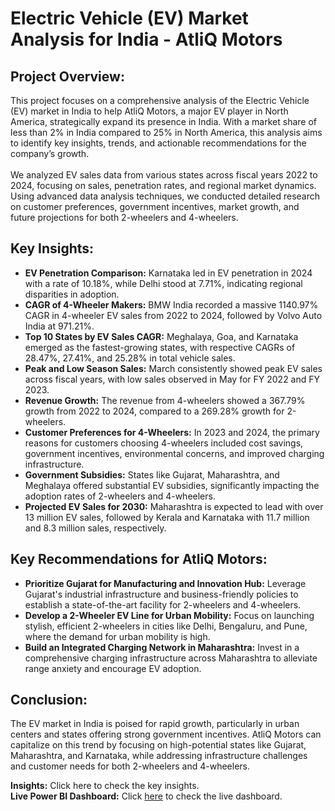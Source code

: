 # Electric Vehicle (EV) Market Analysis for India - AtliQ Motors

##  Project Overview:

This project focuses on a comprehensive analysis of the Electric Vehicle (EV) market in India to help AtliQ Motors, a major EV player in North America, strategically expand its presence in India. With a market share of less than 2% in India compared to 25% in North America, this analysis aims to identify key insights, trends, and actionable recommendations for the company’s growth.<br><br>
We analyzed EV sales data from various states across fiscal years 2022 to 2024, focusing on sales, penetration rates, and regional market dynamics. Using advanced data analysis techniques, we conducted detailed research on customer preferences, government incentives, market growth, and future projections for both 2-wheelers and 4-wheelers.


## Key Insights:

- **EV Penetration Comparison:** Karnataka led in EV penetration in 2024 with a rate of 10.18%, while Delhi stood at 7.71%, indicating regional disparities in adoption.
- **CAGR of 4-Wheeler Makers:** BMW India recorded a massive 1140.97% CAGR in 4-wheeler EV sales from 2022 to 2024, followed by Volvo Auto India at 971.21%.
- **Top 10 States by EV Sales CAGR:** Meghalaya, Goa, and Karnataka emerged as the fastest-growing states, with respective CAGRs of 28.47%, 27.41%, and 25.28% in total vehicle sales.
- **Peak and Low Season Sales:** March consistently showed peak EV sales across fiscal years, with low sales observed in May for FY 2022 and FY 2023.
- **Revenue Growth:** The revenue from 4-wheelers showed a 367.79% growth from 2022 to 2024, compared to a 269.28% growth for 2-wheelers.
- **Customer Preferences for 4-Wheelers:** In 2023 and 2024, the primary reasons for customers choosing 4-wheelers included cost savings, government incentives, environmental concerns, and improved charging infrastructure.
- **Government Subsidies:** States like Gujarat, Maharashtra, and Meghalaya offered substantial EV subsidies, significantly impacting the adoption rates of 2-wheelers and 4-wheelers.
- **Projected EV Sales for 2030:** Maharashtra is expected to lead with over 13 million EV sales, followed by Kerala and Karnataka with 11.7 million and 8.3 million sales, respectively.


## Key Recommendations for AtliQ Motors:

- **Prioritize Gujarat for Manufacturing and Innovation Hub:** Leverage Gujarat's industrial infrastructure and business-friendly policies to establish a state-of-the-art facility for 2-wheelers and 4-wheelers.
- **Develop a 2-Wheeler EV Line for Urban Mobility:** Focus on launching stylish, efficient 2-wheelers in cities like Delhi, Bengaluru, and Pune, where the demand for urban mobility is high.
- **Build an Integrated Charging Network in Maharashtra:** Invest in a comprehensive charging infrastructure across Maharashtra to alleviate range anxiety and encourage EV adoption.


## Conclusion:

The EV market in India is poised for rapid growth, particularly in urban centers and states offering strong government incentives. AtliQ Motors can capitalize on this trend by focusing on high-potential states like Gujarat, Maharashtra, and Karnataka, while addressing infrastructure challenges and customer needs for both 2-wheelers and 4-wheelers.


**Insights:** Click here to check the key insights.<br>
**Live Power BI Dashboard:** Click [here](https://app.powerbi.com/view?r=eyJrIjoiZjY3N2I3ZjAtNDlmYS00YzlmLWIzYTgtOWZjYjlmOGJiZGIzIiwidCI6ImM2ZTU0OWIzLTVmNDUtNDAzMi1hYWU5LWQ0MjQ0ZGM1YjJjNCJ9) to check the live dashboard.
